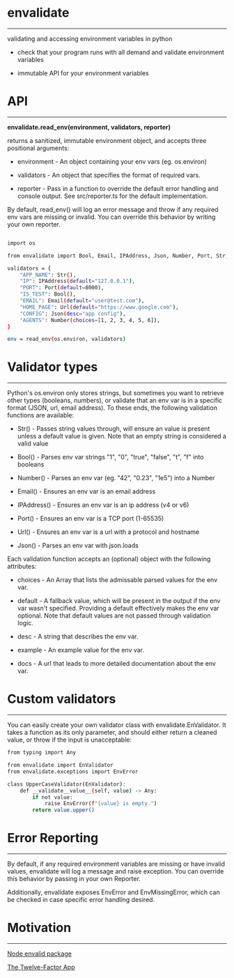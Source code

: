 # envalidate #

---
validating and accessing environment variables in python

* check that your program runs with all demand and validate environment variables

* immutable API for your environment variables

# API #

---

**envalidate.read_env(environment, validators, reporter)**

returns a sanitized, immutable environment object, and accepts three positional arguments:

* environment - An object containing your env vars (eg. os.environ)

* validators - An object that specifies the format of required vars.

* reporter - Pass in a function to override the default error handling and console output. See
  src/reporter.ts for the default implementation.

By default, read_env() will log an error message and throw if any required env vars are missing or
invalid. You can override this behavior by writing your own reporter.

```sh

import os

from envalidate import Bool, Email, IPAddress, Json, Number, Port, Str, Url, read_env

validators = {
    "APP_NAME": Str(),
    "IP": IPAddress(default="127.0.0.1"),
    "PORT": Port(default=8000),
    "IS_TEST": Bool(),
    "EMAIL": Email(default="user@test.com"),
    "HOME_PAGE": Url(default="https://www.google.com"),
    "CONFIG": Json(desc="app config"),
    "AGENTS": Number(choices=[1, 2, 3, 4, 5, 6]),
}

env = read_env(os.environ, validators)

```

# Validator types #

---

Python's os.environ only stores strings, but sometimes you want to retrieve other types (booleans, numbers), or validate that an env var is in a specific format (JSON, url, email address). To these ends, the following validation functions are available:

* Str() - Passes string values through, will ensure an value is present unless a default value is given. Note that an empty string is considered a valid value

* Bool() - Parses env var strings "1", "0", "true", "false", "t", "f" into booleans

* Number() - Parses an env var (eg. "42", "0.23", "1e5") into a Number

* Email() - Ensures an env var is an email address

* IPAddress() - Ensures an env var is an ip address (v4 or v6)

* Port() - Ensures an env var is a TCP port (1-65535)

* Url() - Ensures an env var is a url with a protocol and hostname

* Json() - Parses an env var with json.loads

Each validation function accepts an (optional) object with the following attributes:

* choices - An Array that lists the admissable parsed values for the env var.

* default - A fallback value, which will be present in the output if the env var wasn't specified. Providing a default effectively makes the env var optional. Note that default values are not passed through validation logic.

* desc - A string that describes the env var.

* example - An example value for the env var.

* docs - A url that leads to more detailed documentation about the env var.

# Custom validators #

---

You can easily create your own validator class with envalidate.EnValidator. 
It takes a function as its only parameter, and should either return a cleaned value, or throw if the input is unacceptable:

```sh
from typing import Any

from envalidate import EnValidator
from envalidate.exceptions import EnvError

class UpperCaseValidator(EnValidator):
    def __validate__value__(self, value) -> Any:
        if not value:
            raise EnvError(f"{value} is empty.")
        return value.upper()

```

# Error Reporting #

---

By default, if any required environment variables are missing or have invalid values, envalidate will log a message and raise exception. 
You can override this behavior by passing in your own Reporter.

Additionally, envalidate exposes EnvError and EnvMissingError, which can be checked in case specific error handling desired.

# Motivation #

---

[Node envalid package](https://www.npmjs.com/package/envalid)

[The Twelve-Factor App](http://www.12factor.net/config)

